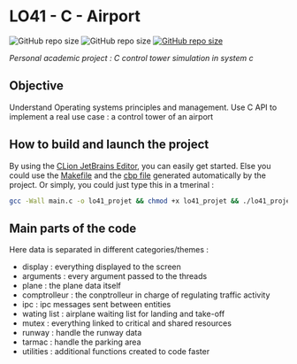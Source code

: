 # LO41 - C - Airport

<img alt="GitHub repo size" src="https://img.shields.io/github/repo-size/TheRolfFR/LO41_C_airport?style=flat-square">
<img alt="GitHub repo size" src="https://tokei.rs/b1/github/TheRolfFR/LO41_C_airport?category=code">
<a href="./LICENSE.md"><img alt="GitHub repo size" src="https://img.shields.io/badge/License-NPOSL--3.0-red?style=flat-square"></a>


_Personal academic project : C control tower simulation in system c_

## Objective
Understand Operating systems principles and management. Use C API to implement a real use case : a control tower of an
airport

## How to build and launch the project
By using the [CLion JetBrains Editor](https://www.jetbrains.com/clion/), you can easily get started. Else you could use
the [Makefile](./cmake-build-debug/Makefile) and the [cbp file](./cmake-build-debug/lo41_projet.cbp) generated
automatically by the project. Or simply, you could just type this in a tmerinal :
```sh
gcc -Wall main.c -o lo41_projet && chmod +x lo41_projet && ./lo41_projet
```

## Main parts of the code

Here data is separated in different categories/themes :

- display : everything displayed to the screen
- arguments : every argument passed to the threads
- plane : the plane data itself
- comptrolleur : the conptrolleur in charge of regulating traffic activity
- ipc : ipc messages sent between entities
- wating list : airplane waiting list for landing and take-off
- mutex : everything linked to critical and shared resources
- runway : handle the runway data 
- tarmac : handle the parking area
- utilities : additional functions created to code faster